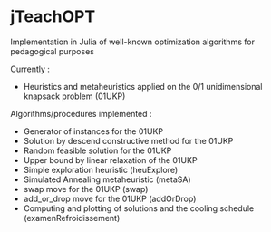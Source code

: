 # jTeachOPT
Implementation in Julia of well-known optimization algorithms for pedagogical purposes

Currently : 
- Heuristics and metaheuristics applied on the 0/1 unidimensional knapsack problem (01UKP) 

Algorithms/procedures implemented :
-  Generator of instances for the 01UKP
-  Solution by descend constructive method for the 01UKP
-  Random feasible solution for the 01UKP
-  Upper bound by linear relaxation of the 01UKP
-  Simple exploration heuristic (heuExplore)
-  Simulated Annealing metaheuristic (metaSA)
-  swap move for the 01UKP (swap)
-  add_or_drop move for the 01UKP (addOrDrop)
-  Computing and plotting of solutions and the cooling schedule (examenRefroidissement)

